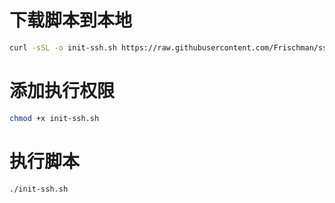 # 下载脚本到本地
```bash
curl -sSL -o init-ssh.sh https://raw.githubusercontent.com/Frischman/ssh-pablike/main/init-ssh.sh
```

# 添加执行权限
```bash
chmod +x init-ssh.sh
```

# 执行脚本
```bash
./init-ssh.sh
```

